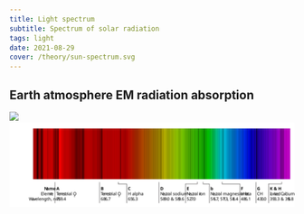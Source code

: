 ```yaml
---
title: Light spectrum
subtitle: Spectrum of solar radiation
tags: light
date: 2021-08-29
cover: /theory/sun-spectrum.svg
---
```




## Earth atmosphere EM radiation absorption

<img src="/theory/sun-spectrum.svg">

<img src="./spectral-lines.svg">

